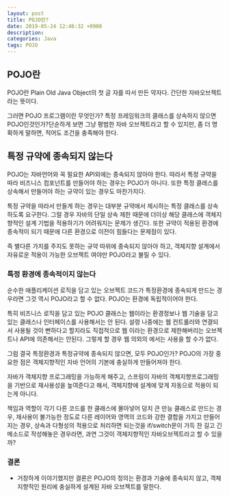 ```yaml
---
layout: post
title: POJO란?
date: 2019-05-24 12:46:32 +0900
description:
categories: Java
tags: POJO
---
```


## POJO란

POJO란 Plain Old Java Object의 첫 글 자를 따서 만든 약자다. 간단한 자바오브젝트라는 뜻이다.

그러면 POJO 프로그램이란 무엇인가? 특정 프레임워크의 클래스를 상속하지 않으면 POJO인것인가?단순하게 보면 그냥 평범한 자바 오브젝트라고 할 수 있지만, 좀 더 명확하게 말하면, 적어도 조건을 충족해야 한다.

## 특정 규약에 종속되지 않는다

POJO는 자바언어와 꼭 필요한 API외에는 종속되지 않아야 한다. 따라서 특정 규약을 따라 비즈니스 컴포넌트를 만들어야 하는 경우는 POJO가 아니다. 또한 특정 클래스를 상속해서 만들어야 하는 규약이 있는 경우도 마찬가지다.


특정 규약을 따라서 만들게 하는 경우는 대부분 규약에서 제시하는 특정 클래스를 상속하도록 요구한다. 그럴 경우 자바의 단일 상속 제한 때문에 더이상 해당 클래스에 객체지향적인 설계 기법을 적용하기가 어려워지는 문제가 생긴다. 또한 규약이 적용된 환경에 종속적이 되기 때문에 다른 환경으로 이전이 힘들다는 문제점이 있다.
     	

즉 별다른 가치를 주지도 못하는 규약 따위에 종속되지 않아야 하고, 객체지향 설계에서 자유로운 적용이 가능한 오브젝트 여야만 POJO라고 불릴 수 있다.


### 특정 환경에 종속적이지 않는다

순수한 애플리케이션 로직을 담고 있는 오브젝트 코드가 특정환경에 종속되게 만드는 경우라면 그것 역시 POJO라고 할 수 없다. POJO는 환경에 독립적이어야 한다.


특히 비즈니스 로직을 담고 있는 POJO 클래스는 웹이라는 환경정보나 웹 기술을 담고 있는 클래스나 인터페이스를 사용해서는 안 된다. 설령 나중에는 웹 컨트롤러와 연결되서 사용될 것이 뻔하다고 할지라도 직접적으로 웹 이라는 환경으로 제한해버리는 오브젝트나 API에 의존해서는 안된다. 그렇게 할 경우 웹 의외의 에서는 사용을 할 수가 없다.


그럼 결국 특정환경과 특정규약에 종속되지 않으면, 모두 POJO인가?
POJO의 가장 중요한 점은 객체지향적인 자바 언어의 기본에 충실하게 만들어져야 한다.

자바가 객체지향 프로그래밍을 가능하게 해주고, 스프링이 자바의 객체지향프로그래밍을 기반으로 재사용성을 높여준다고 해서, 객체지향에 설계에 맞게 자동으로 적용이 되는게 아니다. 

책임과 역할이 각기 다른 코드를 한 클래스에 몰아넣어 덩치 큰 만능 클래스로 만드는 경우, 재사용이 불가능한 정도로 다른 레이어와 영역의 코드와 강한 결합을 가지고 만들어지는 경우, 상속과 다형성의 적용으로 처리하면 되는것을 if/switch문이 가득 찬 길고 긴 메소드로 작성해놓은 경우라면, 과연 그것이 객체지향적인 자바오브젝트라고 할 수 있을까?


### 결론

* 거창하게 이야기했지만 결론은 POJO의 정의는 환경과 기술에 종속되지 않고, 객체지향적인 원리에 충실하게 설계된 자바 오브젝트를 말한다.
